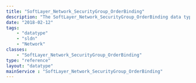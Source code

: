 ```yaml
---
title: "SoftLayer_Network_SecurityGroup_OrderBinding"
description: "The SoftLayer_Network_SecurityGroup_OrderBinding data type contains links between security groups and product orders. "
date: "2018-02-12"
tags:
    - "datatype"
    - "sldn"
    - "Network"
classes:
    - "SoftLayer_Network_SecurityGroup_OrderBinding"
type: "reference"
layout: "datatype"
mainService : "SoftLayer_Network_SecurityGroup_OrderBinding"
---
```

